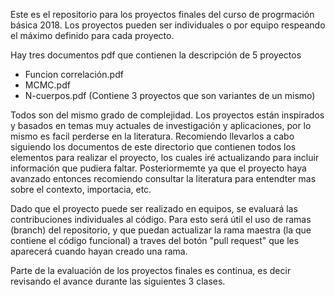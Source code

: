 Este es el repositorio para los proyectos finales del curso de progrmación básica 2018. Los proyectos pueden ser individuales o por equipo respeando el máximo definido para cada proyecto.

Hay tres documentos pdf que contienen la descripción de 5 proyectos

 - Funcion correlación.pdf
 - MCMC.pdf
 - N-cuerpos.pdf (Contiene 3 proyectos que son variantes de un mismo)
 
Todos son del mismo grado de complejidad. Los proyectos están inspirados y basados en temas muy actuales de investigación y aplicaciones, por lo mismo es facil perderse en la literatura. Recomiendo llevarlos a cabo siguiendo los documentos de este directorio que contienen todos los elementos para realizar el proyecto, los cuales iré actualizando para incluir información que pudiera faltar. Posteriormemte ya que el proyecto haya avanzado entonces recomiendo consultar la literatura para entendter mas sobre el contexto, importacia, etc. 

Dado que el proyecto puede ser realizado en equipos, se evaluará las contribuciones individuales al código. Para esto será útil el uso de ramas (branch) del repositorio, y que puedan actualizar la rama maestra (la que contiene el código funcional) a traves del botón "pull request" que les aparecerá cuando hayan creado una rama. 

Parte de la evaluación de los proyectos finales es continua, es decir revisando el avance durante  las siguientes 3 clases. 






